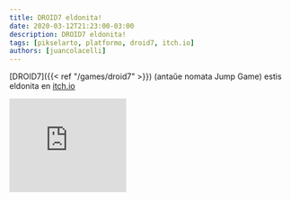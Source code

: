 ```yaml
---
title: DROID7 eldonita!
date: 2020-03-12T21:23:00-03:00
description: DROID7 eldonita!
tags: [pikselarto, platformo, droid7, itch.io]
authors: [juancolacelli]
---
```


[DROID7]({{< ref "/games/droid7" >}}) (antaŭe nomata Jump Game) estis eldonita en [itch.io](https://juancolacelli.itch.io/droid7)

<iframe src="https://itch.io/embed/570980?linkback=true&amp;bg_color=16171a&amp;fg_color=fafdff&amp;link_color=ff8426&amp;border_color=16171a" width="208" height="167" frameborder="0"><a href="https://juancolacelli.itch.io/droid7">DROID7 by Juan Colacelli</a></iframe>
